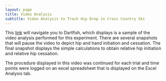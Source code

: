 ```yaml
---
layout: page
title: Video Analysis 
subtitle: Video Analysis to Track Hip Drop in Cross Country Ski
---
```


This [link](https://dartfi.sh/KUs4iGwVdFi) will navigate you to Dartfish, which displays is a sample of the video analysis performed for this experiment. There are several snapshots that will pause the video to depict hip and hand initiation and cessation. The final snapshot displays the simple calculations to obtain relative hip initiation and relative hip cessation. 

The procedure displayed in this video was continued for each trial and time points were logged on an excel spreadsheet that is displayed on the Excel Analysis tab. 
